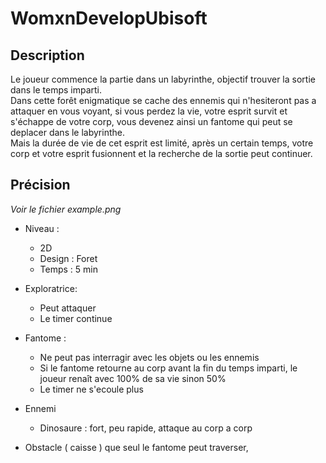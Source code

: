 # WomxnDevelopUbisoft

## Description

Le joueur commence la partie dans un labyrinthe, objectif trouver la sortie dans le temps imparti. \
Dans cette forêt enigmatique se cache des ennemis qui n'hesiteront pas a attaquer en vous voyant, si vous perdez la vie, votre esprit survit et s'échappe de votre corp, vous devenez ainsi un fantome qui peut se deplacer dans le labyrinthe. \
Mais la durée de vie de cet esprit est limité, après un certain temps, votre corp et votre esprit fusionnent et la recherche de la sortie peut continuer.

## Précision

*Voir le fichier example.png*

* Niveau :
  * 2D
  * Design : Foret
  * Temps : 5 min

* Exploratrice:
  * Peut attaquer
  * Le timer continue
* Fantome :
  * Ne peut pas interragir avec les objets ou les ennemis
  * Si le fantome retourne au corp avant la fin du temps imparti, le joueur renaît avec 100% de sa vie sinon 50%
  * Le timer ne s'ecoule plus
* Ennemi
  * Dinosaure : fort, peu rapide, attaque au corp a corp
* Obstacle ( caisse ) que seul le fantome peut traverser, 

